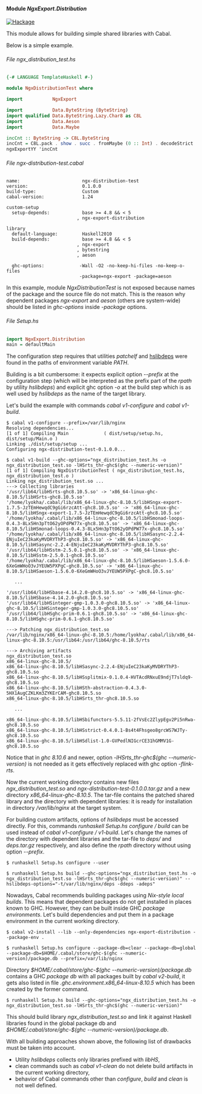 #### Module *NgxExport.Distribution*

[![Hackage](https://img.shields.io/hackage/v/ngx-export-distribution.svg?label=hackage%20%7C%20ngx-export-distribution)](https://hackage.haskell.org/package/ngx-export-distribution)

This module allows for building simple shared libraries with Cabal.

Below is a simple example.

###### File *ngx_distribution_test.hs*

```haskell
{-# LANGUAGE TemplateHaskell #-}

module NgxDistributionTest where

import           NgxExport

import           Data.ByteString (ByteString)
import qualified Data.ByteString.Lazy.Char8 as C8L
import           Data.Aeson
import           Data.Maybe

incCnt :: ByteString -> C8L.ByteString
incCnt = C8L.pack . show . succ . fromMaybe (0 :: Int) . decodeStrict
ngxExportYY 'incCnt
```

###### File *ngx-distribution-test.cabal*

```Cabal
name:                       ngx-distribution-test
version:                    0.1.0.0
build-type:                 Custom
cabal-version:              1.24

custom-setup
  setup-depends:            base >= 4.8 && < 5
                          , ngx-export-distribution

library
  default-language:         Haskell2010
  build-depends:            base >= 4.8 && < 5
                          , ngx-export
                          , bytestring
                          , aeson

  ghc-options:             -Wall -O2 -no-keep-hi-files -no-keep-o-files
                           -package=ngx-export -package=aeson
```

In this example, module *NgxDistributionTest* is not exposed because names
of the package and the source file do not match. This is the reason why
dependent packages *ngx-export* and *aeson* (others are system-wide) should
be listed in *ghc-options* inside *-package* options.

###### File *Setup.hs*

```haskell
import NgxExport.Distribution
main = defaultMain
```

The configuration step requires that utilities *patchelf* and
[hslibdeps](../../utils/README.md) were found in the paths of environment
variable *PATH*.

Building is a bit cumbersome: it expects explicit option *--prefix* at the
configuration step (which will be interpreted as the prefix part of the
*rpath* by utility *hslibdeps*) and explicit ghc option *-o* at the build
step which is as well used by *hslibdeps* as the name of the target library.

Let's build the example with commands *cabal v1-configure* and
*cabal v1-build*.

```ShellSession
$ cabal v1-configure --prefix=/var/lib/nginx
Resolving dependencies...
[1 of 1] Compiling Main             ( dist/setup/setup.hs, dist/setup/Main.o )
Linking ./dist/setup/setup ...
Configuring ngx-distribution-test-0.1.0.0...
```

```ShellSession
$ cabal v1-build --ghc-options="ngx_distribution_test.hs -o ngx_distribution_test.so -lHSrts_thr-ghc$(ghc --numeric-version)"
[1 of 1] Compiling NgxDistributionTest ( ngx_distribution_test.hs, ngx_distribution_test.o )
Linking ngx_distribution_test.so ...
---> Collecting libraries
'/usr/lib64/libHSrts-ghc8.10.5.so' -> 'x86_64-linux-ghc-8.10.5/libHSrts-ghc8.10.5.so'
'/home/lyokha/.cabal/lib/x86_64-linux-ghc-8.10.5/libHSngx-export-1.7.5-JzTEmHewqdC9gGi6rzcAtt-ghc8.10.5.so' -> 'x86_64-linux-ghc-8.10.5/libHSngx-export-1.7.5-JzTEmHewqdC9gGi6rzcAtt-ghc8.10.5.so'
'/home/lyokha/.cabal/lib/x86_64-linux-ghc-8.10.5/libHSmonad-loops-0.4.3-8Lx5Hn3pTtO62yOPdPW77x-ghc8.10.5.so' -> 'x86_64-linux-ghc-8.10.5/libHSmonad-loops-0.4.3-8Lx5Hn3pTtO62yOPdPW77x-ghc8.10.5.so'
'/home/lyokha/.cabal/lib/x86_64-linux-ghc-8.10.5/libHSasync-2.2.4-ENjuIeC23kaKyMVDRYThP3-ghc8.10.5.so' -> 'x86_64-linux-ghc-8.10.5/libHSasync-2.2.4-ENjuIeC23kaKyMVDRYThP3-ghc8.10.5.so'
'/usr/lib64/libHSstm-2.5.0.1-ghc8.10.5.so' -> 'x86_64-linux-ghc-8.10.5/libHSstm-2.5.0.1-ghc8.10.5.so'
'/home/lyokha/.cabal/lib/x86_64-linux-ghc-8.10.5/libHSaeson-1.5.6.0-6XeGmWHoO3vJYEUW5PXPgC-ghc8.10.5.so' -> 'x86_64-linux-ghc-8.10.5/libHSaeson-1.5.6.0-6XeGmWHoO3vJYEUW5PXPgC-ghc8.10.5.so'

   ...

'/usr/lib64/libHSbase-4.14.2.0-ghc8.10.5.so' -> 'x86_64-linux-ghc-8.10.5/libHSbase-4.14.2.0-ghc8.10.5.so'
'/usr/lib64/libHSinteger-gmp-1.0.3.0-ghc8.10.5.so' -> 'x86_64-linux-ghc-8.10.5/libHSinteger-gmp-1.0.3.0-ghc8.10.5.so'
'/usr/lib64/libHSghc-prim-0.6.1-ghc8.10.5.so' -> 'x86_64-linux-ghc-8.10.5/libHSghc-prim-0.6.1-ghc8.10.5.so'

---> Patching ngx_distribution_test.so
/var/lib/nginx/x86_64-linux-ghc-8.10.5:/home/lyokha/.cabal/lib/x86_64-linux-ghc-8.10.5:/usr/lib64:/usr/lib64/ghc-8.10.5/rts

---> Archiving artifacts
ngx_distribution_test.so
x86_64-linux-ghc-8.10.5/
x86_64-linux-ghc-8.10.5/libHSasync-2.2.4-ENjuIeC23kaKyMVDRYThP3-ghc8.10.5.so
x86_64-linux-ghc-8.10.5/libHSsplitmix-0.1.0.4-HVTAcdRNxuE9ndjT7sldq9-ghc8.10.5.so
x86_64-linux-ghc-8.10.5/libHSth-abstraction-0.4.3.0-5HX1AugCZKLKm3ZYKErCAM-ghc8.10.5.so
x86_64-linux-ghc-8.10.5/libHSrts_thr-ghc8.10.5.so

   ...

x86_64-linux-ghc-8.10.5/libHSbifunctors-5.5.11-2fVsEc2ZlypEgv2Pi5nRwa-ghc8.10.5.so
x86_64-linux-ghc-8.10.5/libHSstrict-0.4.0.1-Bs4t4Fhsgeo8grcWS7WJTy-ghc8.10.5.so
x86_64-linux-ghc-8.10.5/libHSdlist-1.0-GVPedlNIGcrCE31hGMMV1G-ghc8.10.5.so
```

Notice that in *ghc 8.10.6* and newer, option
*-lHSrts_thr-ghc&dollar;(ghc --numeric-version)* is not needed as it gets
effectively replaced with ghc option *-flink-rts*.

Now the current working directory contains new files
*ngx_distribution_test.so* and *ngx-distribution-test-0.1.0.0.tar.gz* and a
new directory *x86_64-linux-ghc-8.10.5*. The tar-file contains the patched
shared library and the directory with dependent libraries: it is ready for
installation in directory */var/lib/nginx* at the target system.

For building custom artifacts, options of *hslibdeps* must be accessed
directly. For this, commands *runhaskell Setup.hs configure / build* can be
used instead of *cabal v1-configure / v1-build*. Let's change the names of
the directory with dependent libraries and the tar-file to *deps/* and
*deps.tar.gz* respectively, and also define the *rpath* directory without
using option *--prefix*.

```ShellSession
$ runhaskell Setup.hs configure --user
```

```ShellSession
$ runhaskell Setup.hs build --ghc-options="ngx_distribution_test.hs -o ngx_distribution_test.so -lHSrts_thr-ghc$(ghc --numeric-version)" --hslibdeps-options="-t/var/lib/nginx/deps -ddeps -adeps"
```

Nowadays, Cabal recommends building packages using *Nix-style local builds*.
This means that dependent packages do not get installed in places known to
GHC. However, they can be built inside GHC *package environments*. Let's
build dependencies and put them in a package environment in the current
working directory.

```ShellSession
$ cabal v2-install --lib --only-dependencies ngx-export-distribution --package-env .
```

```ShellSession
$ runhaskell Setup.hs configure --package-db=clear --package-db=global --package-db=$HOME/.cabal/store/ghc-$(ghc --numeric-version)/package.db --prefix=/var/lib/nginx
```

Directory
*&dollar;HOME/.cabal/store/ghc-&dollar;(ghc --numeric-version)/package.db*
contains a GHC *package db* with all packages built by *cabal v2-build*, it
gets also listed in file *.ghc.environment.x86_64-linux-8.10.5* which has
been created by the former command.

```ShellSession
$ runhaskell Setup.hs build --ghc-options="ngx_distribution_test.hs -o ngx_distribution_test.so -lHSrts_thr-ghc$(ghc --numeric-version)"
```

This should build library *ngx_distribution_test.so* and link it against
Haskell libraries found in the global package db and
*&dollar;HOME/.cabal/store/ghc-&dollar;(ghc --numeric-version)/package.db*.

With all building approaches shown above, the following list of drawbacks
must be taken into account.

- Utility *hslibdeps* collects only libraries prefixed with *libHS*,
- clean commands such as *cabal v1-clean* do not delete build artifacts in
  the current working directory,
- behavior of Cabal commands other than *configure*, *build* and *clean* is
  not well defined.

